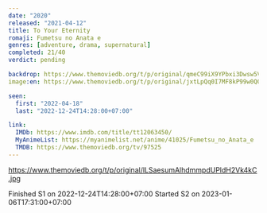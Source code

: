 ```yaml
---
date: "2020"
released: "2021-04-12"
title: To Your Eternity
romaji: Fumetsu no Anata e
genres: [adventure, drama, supernatural]
completed: 21/40
verdict: pending

backdrop: https://www.themoviedb.org/t/p/original/qmeC99iX9YPbxi3Dwsw5VvxIbCC.jpg
image:en: https://www.themoviedb.org/t/p/original/jxtLpQq0I7MF8kP99w0Q0K39UpG.jpg

seen:
  first: "2022-04-18"
  last: "2022-12-24T14:28:00+07:00"

link:
  IMDb: https://www.imdb.com/title/tt12063450/
  MyAnimeList: https://myanimelist.net/anime/41025/Fumetsu_no_Anata_e
  TMDB: https://www.themoviedb.org/tv/97525
---
```


<https://www.themoviedb.org/t/p/original/lLSaesumAlhdmmpdUPldH2Vk4kC.jpg>

Finished S1 on 2022-12-24T14:28:00+07:00
Started S2 on 2023-01-06T17:31:00+07:00
